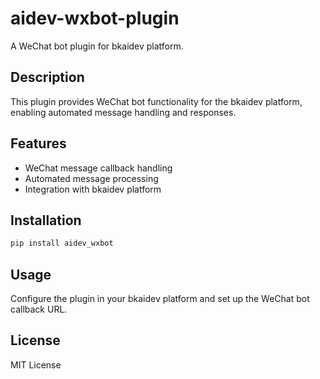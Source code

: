 # aidev-wxbot-plugin

A WeChat bot plugin for bkaidev platform.

## Description

This plugin provides WeChat bot functionality for the bkaidev platform, enabling automated message handling and responses.

## Features

- WeChat message callback handling
- Automated message processing
- Integration with bkaidev platform

## Installation

```bash
pip install aidev_wxbot
```

## Usage

Configure the plugin in your bkaidev platform and set up the WeChat bot callback URL.

## License

MIT License